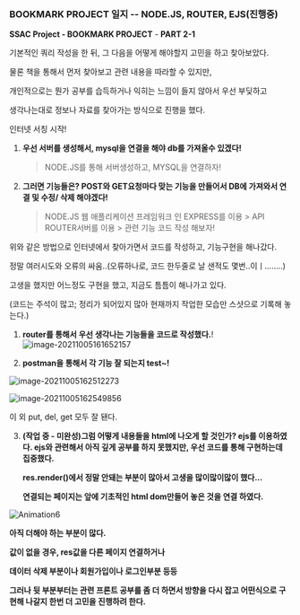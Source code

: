 ### BOOKMARK PROJECT 일지 -- NODE.JS, ROUTER, EJS(진행중)



**SSAC Project - BOOKMARK PROJECT** - **PART 2-1**



기본적인 쿼리 작성을 한 뒤, 그 다음을 어떻게 해야할지 고민을 하고 찾아보았다.

물론 책을 통해서 먼저 찾아보고 관련 내용을 따라할 수 있지만, 

개인적으로는 뭔가 공부를 습득하거나 익히는 느낌이 들지 않아서 우선 부딪하고 

생각나는대로 정보나 자료를 찾아가는 방식으로 진행을 했다.



인터넷 서칭 시작! 



1. **우선 서버를 생성해서, mysql을 연결을 해야 db를 가져올수 있겠다!**

   > NODE.JS를 통해 서버생성하고, MYSQL을 연결하자!

2. **그러면 기능들은? POST와 GET요청마다 맞는 기능을 만들어서 DB에 가져와서 연결 및 수정/ 삭제 해야겠다!**

   > NODE.JS 웹 애플리케이션 프레임워크 인 EXPRESS를 이용 >  API ROUTER서버를 이용 > 관련 기능 코드 작성 해보자!





위와 같은 방법으로 인터넷에서 찾아가면서 코드를 작성하고, 기능구현을 해나갔다.

정말 여러시도와 오류의 싸움..(오류하나로, 코드 한두줄로 날 샌적도 몇번..이ㅣ........)



고생을 했지만 어느정도 구현을 했고, 지금도 틈틈이 해나가고 있다.

(코드는 주석이 많고; 정리가 되어있지 많아 현재까지 작업한 모습만 스샷으로 기록해 놓는다.)





1. **router를 통해서 우선 생각나는 기능들을 코드로 작성했다.**!
![image-20211005161652157](https://user-images.githubusercontent.com/89231521/135987029-baf00939-1740-481b-a0ba-8d43c97612e5.png)


2. **postman을 통해서 각 기능 잘 되는지 test~!**


![image-20211005162512273](https://user-images.githubusercontent.com/89231521/135987067-dd5ae342-5347-4d2d-8c7f-db4a85fe0957.png)  

![image-20211005162549856](https://user-images.githubusercontent.com/89231521/135987079-e9027ede-1621-4ae7-af15-47b7f3d40c37.png)  


이 외 put, del, get 모두 잘 됀다.



3. **(작업 중 - 미완성)그럼 어떻게 내용들을 html에 나오게 할 것인가? ejs를 이용하였다. ejs와 관련해서 아직 깊게 공부를 하지 못했지만, 우선 코드를 통해 구현하는데 집중했다.**

   **res.render()에서 정말 안돼는 부분이 많아서 고생을 많이많이많이 했다...** 

   **연결되는 페이지는 앞에 기초적인 html dom만들어 놓은 것을 연결 하였다.**



![Animation6](https://user-images.githubusercontent.com/89231521/135987140-3a72a2dd-7f3c-4c0f-ba68-242a40d4dfa2.gif)








**아직 더해야 하는 부분이 많다.** 

**값이 없을 경우, res값을 다른 페이지 연결하거나** 

**데이터 삭제 부분이나 회원가입이나 로그인부분 등등** 



**그러나 뒷 부분부터는 관련 프론트 공부를 좀 더 하면서 방향을 다시 잡고 어떤식으로 구현해 나갈지 한번 더 고민을 진행하려 한다.**













